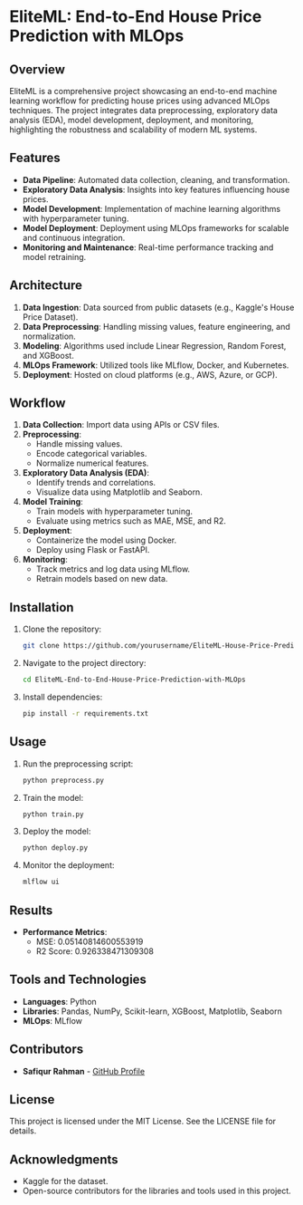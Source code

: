 # EliteML: End-to-End House Price Prediction with MLOps

## Overview

EliteML is a comprehensive project showcasing an end-to-end machine learning workflow for predicting house prices using advanced MLOps techniques. The project integrates data preprocessing, exploratory data analysis (EDA), model development, deployment, and monitoring, highlighting the robustness and scalability of modern ML systems.

## Features

- **Data Pipeline**: Automated data collection, cleaning, and transformation.
- **Exploratory Data Analysis**: Insights into key features influencing house prices.
- **Model Development**: Implementation of machine learning algorithms with hyperparameter tuning.
- **Model Deployment**: Deployment using MLOps frameworks for scalable and continuous integration.
- **Monitoring and Maintenance**: Real-time performance tracking and model retraining.

## Architecture

1. **Data Ingestion**: Data sourced from public datasets (e.g., Kaggle's House Price Dataset).
2. **Data Preprocessing**: Handling missing values, feature engineering, and normalization.
3. **Modeling**: Algorithms used include Linear Regression, Random Forest, and XGBoost.
4. **MLOps Framework**: Utilized tools like MLflow, Docker, and Kubernetes.
5. **Deployment**: Hosted on cloud platforms (e.g., AWS, Azure, or GCP).

## Workflow

1. **Data Collection**: Import data using APIs or CSV files.
2. **Preprocessing**:
   - Handle missing values.
   - Encode categorical variables.
   - Normalize numerical features.
3. **Exploratory Data Analysis (EDA)**:
   - Identify trends and correlations.
   - Visualize data using Matplotlib and Seaborn.
4. **Model Training**:
   - Train models with hyperparameter tuning.
   - Evaluate using metrics such as MAE, MSE, and R2.
5. **Deployment**:
   - Containerize the model using Docker.
   - Deploy using Flask or FastAPI.
6. **Monitoring**:
   - Track metrics and log data using MLflow.
   - Retrain models based on new data.

## Installation

1. Clone the repository:
   ```bash
   git clone https://github.com/yourusername/EliteML-House-Price-Prediction.git
   ```
2. Navigate to the project directory:
   ```bash
   cd EliteML-End-to-End-House-Price-Prediction-with-MLOps
   ```
3. Install dependencies:
   ```bash
   pip install -r requirements.txt
   ```

## Usage

1. Run the preprocessing script:
   ```bash
   python preprocess.py
   ```
2. Train the model:
   ```bash
   python train.py
   ```
3. Deploy the model:
   ```bash
   python deploy.py
   ```
4. Monitor the deployment:
   ```bash
   mlflow ui
   ```

## Results

- **Performance Metrics**:
  - MSE:  0.05140814600553919
  - R2 Score: 0.926338471309308


## Tools and Technologies

- **Languages**: Python
- **Libraries**: Pandas, NumPy, Scikit-learn, XGBoost, Matplotlib, Seaborn
- **MLOps**: MLflow

## Contributors

- **Safiqur Rahman** - [GitHub Profile](https://github.com/yourusername)

## License

This project is licensed under the MIT License. See the LICENSE file for details.

## Acknowledgments

- Kaggle for the dataset.
- Open-source contributors for the libraries and tools used in this project.
